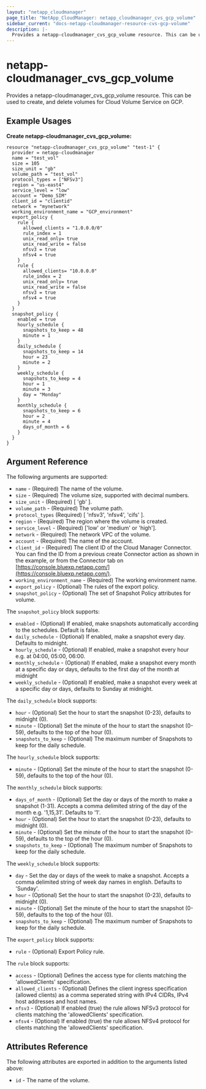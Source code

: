 ```yaml
---
layout: "netapp_cloudmanager"
page_title: "NetApp_CloudManager: netapp_cloudmanager_cvs_gcp_volume"
sidebar_current: "docs-netapp-cloudmanager-resource-cvs-gcp-volume"
description: |-
  Provides a netapp-cloudmanager_cvs_gcp_volume resource. This can be used to create, and delete volumes for Cloud Volume Service on GCP.
---
```


# netapp-cloudmanager_cvs_gcp_volume

Provides a netapp-cloudmanager_cvs_gcp_volume resource. This can be used to create, and delete volumes for Cloud Volume Service on GCP.

## Example Usages

**Create netapp-cloudmanager_cvs_gcp_volume:**

```
resource "netapp-cloudmanager_cvs_gcp_volume" "test-1" {
  provider = netapp-cloudmanager
  name = "test_vol"
  size = 105
  size_unit = "gb"
  volume_path = "test_vol"
  protocol_types = ["NFSv3"]
  region = "us-east4"
  service_level = "low"
  account = "Demo_SIM"
  client_id = "clientid"
  network = "mynetwork"
  working_environment_name = "GCP_environment"
  export_policy {
    rule {
      allowed_clients = "1.0.0.0/0"
      rule_index = 1 
      unix_read_only= true
      unix_read_write = false
      nfsv3 = true
      nfsv4 = true
    }
    rule {
      allowed_clients= "10.0.0.0"
      rule_index = 2
      unix_read_only= true
      unix_read_write = false
      nfsv3 = true
      nfsv4 = true
    }
  }
  snapshot_policy {
    enabled = true
    hourly_schedule {
      snapshots_to_keep = 48
      minute = 1
    }
    daily_schedule {
      snapshots_to_keep = 14
      hour = 23
      minute = 2
    }
    weekly_schedule {
      snapshots_to_keep = 4
      hour = 1
      minute = 3
      day = "Monday"
    }
    monthly_schedule {
      snapshots_to_keep = 6
      hour = 2
      minute = 4
      days_of_month = 6
    }    
  }
}
```

## Argument Reference

The following arguments are supported:

* `name` - (Required) The name of the volume.
* `size` - (Required) The volume size, supported with decimal numbers.
* `size_unit` - (Required) [ 'gb' ].
* `volume_path` - (Required) The volume path.
* `protocol_types` (Required) [ 'nfsv3', 'nfsv4', 'cifs' ].
* `region` - (Required) The region where the volume is created.
* `service_level` - (Required) ['low' or 'medium' or 'high'].
* `network`  - (Required) The network VPC of the volume.
* `account` - (Required) The name of the account.
* `client_id` - (Required) The client ID of the Cloud Manager Connector. You can find the ID from a previous create Connector action as shown in the example, or from the Connector tab on [https://console.bluexp.netapp.com/](https://console.bluexp.netapp.com/).
* `working_environment_name` - (Required) The working environment name.
* `export_policy` - (Optional) The rules of the export policy.
* `snapshot_policy` - (Optional) The set of Snapshot Policy attributes for volume.

The `snapshot_policy` block supports:
* `enabled` - (Optional) If enabled, make snapshots automatically according to the schedules. Default is false.
* `daily_schedule` - (Optional) If enabled, make a snapshot every day. Defaults to midnight.
* `hourly_schedule` - (Optional) If enabled, make a snapshot every hour e.g. at 04:00, 05:00, 06:00.
* `monthly_schedule` - (Optional) If enabled, make a snapshot every month at a specific day or days, defaults to the first day of the month at midnight
* `weekly_schedule` - (Optional) If enabled, make a snapshot every week at a specific day or days, defaults to Sunday at midnight.

The `daily_schedule` block supports:
* `hour` - (Optional) Set the hour to start the snapshot (0-23), defaults to midnight (0).
* `minute` - (Optional) Set the minute of the hour to start the snapshot (0-59), defaults to the top of the hour (0).
* `snapshots_to_keep` - (Optional) The maximum number of Snapshots to keep for the daily schedule.

The `hourly_schedule` block supports:
* `minute` - (Optional) Set the minute of the hour to start the snapshot (0-59), defaults to the top of the hour (0).

The `monthly_schedule` block supports:
* `days_of_month` - (Optional) Set the day or days of the month to make a snapshot (1-31). Accepts a comma delimited string of the day of the month e.g. '1,15,31'. Defaults to '1'.
* `hour` - (Optional) Set the hour to start the snapshot (0-23), defaults to midnight (0).
* `minute` - (Optional) Set the minute of the hour to start the snapshot (0-59), defaults to the top of the hour (0).
* `snapshots_to_keep` - (Optional) The maximum number of Snapshots to keep for the daily schedule.

The `weekly_schedule` block supports:
* `day` - Set the day or days of the week to make a snapshot. Accepts a comma delimited string of week day names in english. Defaults to 'Sunday'.
* `hour` - (Optional) Set the hour to start the snapshot (0-23), defaults to midnight (0).
* `minute` - (Optional) Set the minute of the hour to start the snapshot (0-59), defaults to the top of the hour (0).
* `snapshots_to_keep` - (Optional) The maximum number of Snapshots to keep for the daily schedule.

The `export_policy` block supports:
* `rule` - (Optional) Export Policy rule.

The `rule` block supports:
* `access` - (Optional) Defines the access type for clients matching the 'allowedClients' specification.
* `allowed_clients` - (Optional) Defines the client ingress specification (allowed clients) as a comma seperated string with IPv4 CIDRs, IPv4 host addresses and host names.
* `nfsv3` - (Optional) If enabled (true) the rule allows NFSv3 protocol for clients matching the 'allowedClients' specification.
* `nfsv4` - (Optional) If enabled (true) the rule allows NFSv4 protocol for clients matching the 'allowedClients' specification.


## Attributes Reference

The following attributes are exported in addition to the arguments listed above:

* `id` - The name of the volume.

